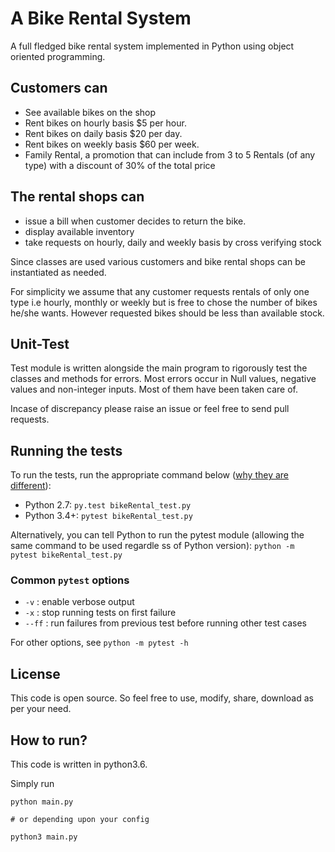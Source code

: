 # A Bike Rental System 
A full fledged bike rental system implemented in Python using object oriented programming.

## Customers can 

* See available bikes on the shop
* Rent bikes on hourly basis $5 per hour.
* Rent bikes on daily basis $20 per day.
* Rent bikes on weekly basis $60 per week.
* Family Rental, a promotion that can include from 3 to 5 Rentals (of any type) with a discount of 30% of the total price

## The rental shops can

* issue a bill when customer decides to return the bike.
* display available inventory
* take requests on hourly, daily and weekly basis by cross verifying stock
  

Since classes are used various customers and bike rental shops can be instantiated as needed.

For simplicity we assume that any customer requests rentals of only one type i.e hourly, monthly or weekly but is free to chose the number of bikes he/she wants. However requested bikes should be less than available stock.

## Unit-Test

Test module is written alongside the main program to rigorously test the classes and methods for errors.
Most errors occur in Null values, negative values and non-integer inputs.
Most of them have been taken care of.

Incase of discrepancy please raise an issue or feel free to send pull requests.

## Running the tests

To run the tests, run the appropriate command below ([why they are different](https://github.com/pytest-dev/pytest/issues/1629#issue-161422224)):

- Python 2.7: `py.test bikeRental_test.py`
- Python 3.4+: `pytest bikeRental_test.py`

Alternatively, you can tell Python to run the pytest module (allowing the same command to be used regardle
ss of Python version):
`python -m pytest bikeRental_test.py`

### Common `pytest` options

- `-v` : enable verbose output
- `-x` : stop running tests on first failure
- `--ff` : run failures from previous test before running other test cases

For other options, see `python -m pytest -h`


## License

This code is open source. So feel free to use, modify, share, download as per your need. 

## How to run?
This code is written in python3.6.

Simply run
``` 
python main.py

# or depending upon your config

python3 main.py
```

